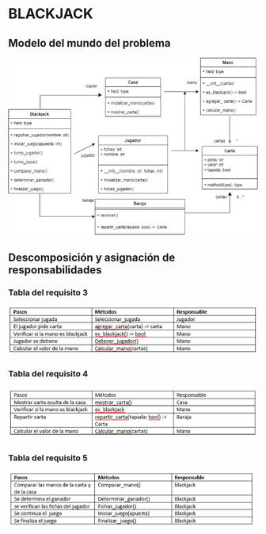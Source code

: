 # BLACKJACK #

## Modelo del mundo del problema ##

![modelo del mundo](slDiagram.drawio.png)

## Descomposición y asignación de responsabilidades ##
### Tabla del requisito 3 ###
![tabla 3](tabla3.png)

### Tabla del requisito 4 ###
![tabla 4](tabla4.png)

### Tabla del requisito 5 ###
![tabla 5](tabla5.png)




